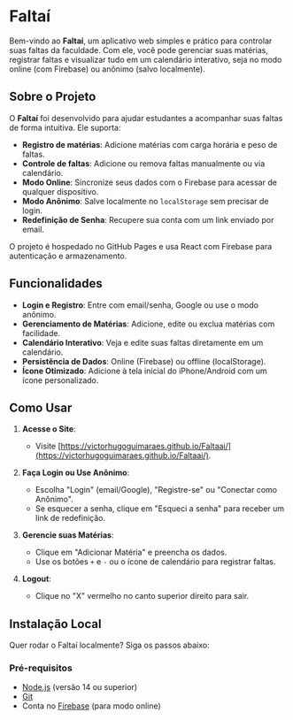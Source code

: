 # Faltaí

Bem-vindo ao **Faltaí**, um aplicativo web simples e prático para controlar suas faltas da faculdade. Com ele, você pode gerenciar suas matérias, registrar faltas e visualizar tudo em um calendário interativo, seja no modo online (com Firebase) ou anônimo (salvo localmente).

## Sobre o Projeto

O **Faltaí** foi desenvolvido para ajudar estudantes a acompanhar suas faltas de forma intuitiva. Ele suporta:

- **Registro de matérias**: Adicione matérias com carga horária e peso de faltas.
- **Controle de faltas**: Adicione ou remova faltas manualmente ou via calendário.
- **Modo Online**: Sincronize seus dados com o Firebase para acessar de qualquer dispositivo.
- **Modo Anônimo**: Salve localmente no `localStorage` sem precisar de login.
- **Redefinição de Senha**: Recupere sua conta com um link enviado por email.

O projeto é hospedado no GitHub Pages e usa React com Firebase para autenticação e armazenamento.

## Funcionalidades

- **Login e Registro**: Entre com email/senha, Google ou use o modo anônimo.
- **Gerenciamento de Matérias**: Adicione, edite ou exclua matérias com facilidade.
- **Calendário Interativo**: Veja e edite suas faltas diretamente em um calendário.
- **Persistência de Dados**: Online (Firebase) ou offline (localStorage).
- **Ícone Otimizado**: Adicione à tela inicial do iPhone/Android com um ícone personalizado.

## Como Usar

1. **Acesse o Site**:
   - Visite [https://victorhugoguimaraes.github.io/Faltaai/](https://victorhugoguimaraes.github.io/Faltaai/).

2. **Faça Login ou Use Anônimo**:
   - Escolha "Login" (email/Google), "Registre-se" ou "Conectar como Anônimo".
   - Se esquecer a senha, clique em "Esqueci a senha" para receber um link de redefinição.

3. **Gerencie suas Matérias**:
   - Clique em "Adicionar Matéria" e preencha os dados.
   - Use os botões `+` e `-` ou o ícone de calendário para registrar faltas.

4. **Logout**:
   - Clique no "X" vermelho no canto superior direito para sair.

## Instalação Local

Quer rodar o Faltaí localmente? Siga os passos abaixo:

### Pré-requisitos

- [Node.js](https://nodejs.org/) (versão 14 ou superior)
- [Git](https://git-scm.com/)
- Conta no [Firebase](https://firebase.google.com/) (para modo online)
